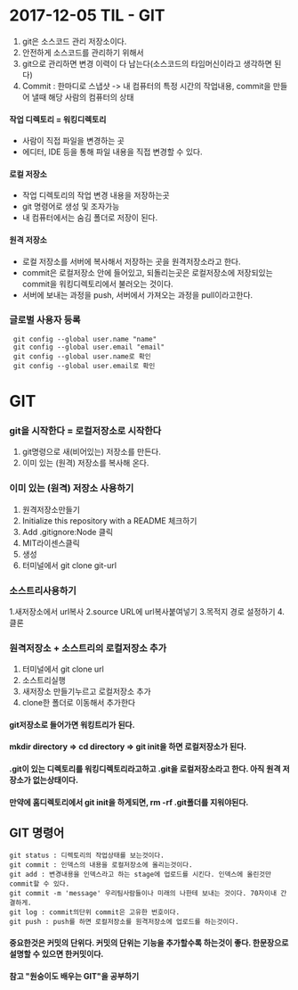 # 2017-12-05 TIL - GIT

1. git은 소스코드 관리 저장소이다.
2. 안전하게 소스코드를 관리하기 위해서
3. git으로 관리하면 변경 이력이 다 남는다(소스코드의 타임머신이라고 생각하면 된다)
4. Commit : 한마디로 스냅샷 -> 내 컴퓨터의 특정 시간의 작업내용, commit을 만들어 낼때 해당 사람의 컴퓨터의 상태

#### 작업 디렉토리 = 워킹디렉토리
- 사람이 직접 파일을 변경하는 곳
- 에디터, IDE 등을 통해 파일 내용을 직접 변경할 수 있다.

#### 로컬 저장소

- 작업 디렉토리의 작업 변경 내용을 저장하는곳
- git 명령어로 생성 및 조자가능
- 내 컴퓨터에서는 숨김 폴더로 저장이 된다.

#### 원격 저장소

- 로컬 저장소를 서버에 복사해서 저장하는 곳을 원격저장소라고 한다.
- commit은 로컬저장소 안에 들어있고, 되돌리는곳은 로컬저장소에 저장되있는 commit을 워킹디렉토리에서 불러오는 것이다.
- 서버에 보내는 과정을 push, 서버에서 가져오는 과정을 pull이라고한다.

### 글로벌 사용자 등록
```
 git config --global user.name "name"
 git config --global user.email "email"
 git config --global user.name로 확인
 git config --global user.email로 확인
```
# GIT 

### git을 시작한다 = 로컬저장소로 시작한다
1. git명령으로 새(비어있는) 저장소를 만든다.
2. 이미 있는 (원격) 저장소를 복사해 온다.

### 이미 있는 (원격) 저장소 사용하기
1. 원격저장소만들기
2. Initialize this repository with a README 체크하기
3. Add .gitignore:Node 클릭
4. MIT라이센스클릭
5. 생성
6. 터미널에서 git clone git-url

### 소스트리사용하기
1.새저장소에서 url복사
2.source URL에 url복사붙여넣기
3.목적지 경로 설정하기
4.클론

### 원격저장소 + 소스트리의 로컬저장소 추가
1. 터미널에서 git clone url
2. 소스트리실행
3. 새저장소 만들기누르고 로컬저장소 추가
4. clone한 폴더로 이동해서 추가한다

#### git저장소로 들어가면 워킹트리가 된다.

#### mkdir directory => cd directory => git init을 하면 로컬저장소가 된다.

#### .git이 있는 디렉토리를 워킹디렉토리라고하고 .git을 로컬저장소라고 한다. 아직 원격 저장소가 없는상태이다.
#### 만약에 홈디렉토리에서 git init을 하게되면, rm -rf .git폴더를 지워야된다.

## GIT 명령어
```
git status : 디렉토리의 작업상태를 보는것이다.
git commit : 인덱스의 내용을 로컬저장소에 올리는것이다. 
git add : 변경내용을 인덱스라고 하는 stage에 업로드를 시킨다. 인덱스에 올린것만 commit할 수 있다.
git commit -m 'message' 우리팀사람들이나 미래의 나한테 보내는 것이다. 70자이내 간결하게.
git log : commit의단위 commit은 고유한 번호이다.
git push : push를 하면 로컬저장소를 원격저장소에 업로드를 하는것이다.

``` 

#### 중요한것은 커밋의 단위다. 커밋의 단위는 기능을 추가할수록 하는것이 좋다. 한문장으로 설명할 수 있으면 한커밋이다.


#### 참고 "원숭이도 배우는 GIT"을 공부하기

